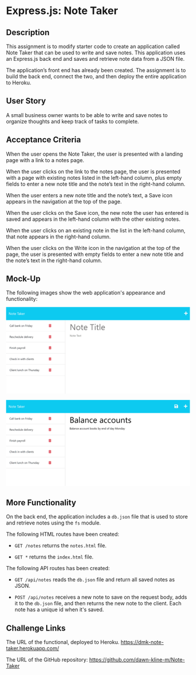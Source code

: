# Express.js: Note Taker

## Description

This assignment is to modify starter code to create an application called Note Taker that can be used to write and save notes. This application uses an Express.js back end and saves and retrieve note data from a JSON file.

The application’s front end has already been created. The assignment is to build the back end, connect the two, and then deploy the entire application to Heroku.

## User Story

A small business owner wants to be able to write and save notes
to organize thoughts and keep track of tasks to complete.

## Acceptance Criteria

When the user opens the Note Taker, the user is presented with a landing page with a link to a notes page.

When the user clicks on the link to the notes page, the user is presented with a page with existing notes listed in the left-hand column, plus empty fields to enter a new note title and the note’s text in the right-hand column.

When the user enters a new note title and the note’s text, a Save icon appears in the navigation at the top of the page.

When the user clicks on the Save icon, the new note the user has entered is saved and appears in the left-hand column with the other existing notes.

When the user clicks on an existing note in the list in the left-hand column, that note appears in the right-hand column.

When the user clicks on the Write icon in the navigation at the top of the page, the user is presented with empty fields to enter a new note title and the note’s text in the right-hand column.

## Mock-Up

The following images show the web application's appearance and functionality:

![Existing notes are listed in the left-hand column with empty fields on the right-hand side for the new note’s title and text.](./Assets/11-express-homework-demo-01.png)

![Note titled “Balance accounts” reads, “Balance account books by end of day Monday,” with other notes listed on the left.](./Assets/11-express-homework-demo-02.png)

## More Functionality

On the back end, the application includes a `db.json` file that is used to store and retrieve notes using the `fs` module.

The following HTML routes have been created:

* `GET /notes` returns the `notes.html` file.

* `GET *` returns the `index.html` file.

The following API routes has been created:

* `GET /api/notes` reads the `db.json` file and return all saved notes as JSON.

* `POST /api/notes` receives a new note to save on the request body, adds it to the `db.json` file, and then returns the new note to the client. Each note has a unique id when it's saved.

## Challenge Links

The URL of the functional, deployed to Heroku. https://dmk-note-taker.herokuapp.com/

The URL of the GitHub repository: https://github.com/dawn-kline-m/Note-Taker
